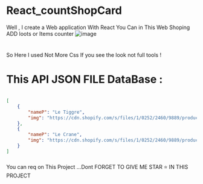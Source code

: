 # React_countShopCard
Well , I create a Web application With React You Can in This Web Shoping ADD loots or Items counter
![image](https://user-images.githubusercontent.com/74735976/209685184-2baadaea-f715-4c08-8570-da070bbb8e77.png)
####
#
So Here I used Not More Css If you see the look not full tools ! 
# This API JSON FILE DataBase : 
```json

[
    {
        "nameP": "Le Tiggre",
        "img": "https://cdn.shopify.com/s/files/1/0252/2460/9889/products/image_9c648abf-4a32-436f-8658-99184ec47537_180x.jpg"
    },
    {
        "nameP": "Le Crane",
        "img": "https://cdn.shopify.com/s/files/1/0252/2460/9889/products/image_38f89717-d79f-4fc7-828f-b27bc1b4d12c_180x.jpg"
    }
]

```
###
You can req on This Project ...Dont FORGET TO GIVE ME STAR ⭐ IN THIS PROJECT
